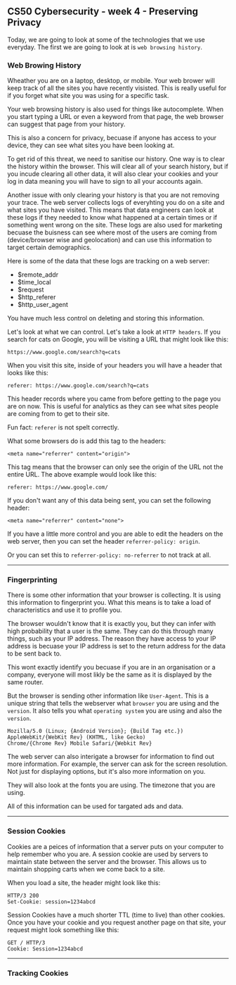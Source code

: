 ## CS50 Cybersecurity - week 4 - Preserving Privacy

Today, we are going to look at some of the technologies that we use everyday. The first we are going to look at is `web browsing history`.

### Web Browing History

Wheather you are on a laptop, desktop, or mobile. Your web brower will keep track of all the sites you have recently visisted. This is really useful for if you forget what site you was using for a specific task. 

Your web browsing history is also used for things like autocomplete. When you start typing a URL or even a keyword from that page, the web browser can suggest that page from your history.

This is also a concern for privacy, becuase if anyone has access to your device, they can see what sites you have been looking at. 

To get rid of this threat, we need to sanitise our history. One way is to clear the history within the browser. This will clear all of your search history, but if you incude clearing all other data, it will also clear your cookies and your log in data meaning you will have to sign to all your accounts again. 

Another issue with only clearing your history is that you are not removing your trace. The web server collects logs of everyhting you do on a site and what sites you have visited. This means that data engineers can look at these logs if they needed to know what happened at a certain times or if something went wrong on the site. These logs are also used for marketing becuase the buisness can see where most of the users are coming from (device/browser wise and geolocation) and can use this information to target certain demographics.

Here is some of the data that these logs are tracking on a web server:
- $remote_addr
- $time_local
- $request
- $http_referer
- $http_user_agent

You have much less control on deleting and storing this information.

Let's look at what we can control. Let's take a look at `HTTP headers`. If you search for cats on Google, you will be visiting a URL that might look like this:
```
https://www.google.com/search?q=cats
```

When you visit this site, inside of your headers you will have a header that looks like this:
```
referer: https://www.google.com/search?q=cats
```

This header records where you came from before getting to the page you are on now. This is useful for analytics as they can see what sites people are coming from to get to their site. 

Fun fact: `referer` is not spelt correctly.

What some browsers do is add this tag to the headers:
```
<meta name="referrer" content="origin">
```

This tag means that the browser can only see the origin of the URL not the entire URL. The above example would look like this:
```
referer: https://www.google.com/
```

If you don't want any of this data being sent, you can set the following header:
```
<meta name="referrer" content="none">
```

If you have a little more control and you are able to edit the headers on the web server, then you can set the header `referrer-policy: origin`.

Or you can set this to `referrer-policy: no-referrer` to not track at all.

-----

### Fingerprinting

There is some other information that your browser is collecting. It is using this information to fingerprint you. What this means is to take a load of characteristics and use it to profile you.

The browser wouldn't know that it is exactly you, but they can infer with high probability that a user is the same. They can do this through many things, such as your IP address. The reason they have access to your IP address is becuase your IP address is set to the return address for the data to be sent back to.

This wont exactly identify you becuase if you are in an organisation or a company, everyone will most likly be the same as it is displayed by the same router. 

But the browser is sending other information like `User-Agent`. This is a unique string that tells the webserver what `browser` you are using and the `version`. It also tells you what `operating system` you are using and also the `version`.
```
Mozilla/5.0 (Linux; {Android Version}; {Build Tag etc.})
AppleWebKit/{WebKit Rev} (KHTML, like Gecko)
Chrome/{Chrome Rev} Mobile Safari/{Webkit Rev}
```

The web server can also interigate a browser for information to find out more information. For example, the server can ask for the screen resolution. Not just for displaying options, but it's also more information on you.

They will also look at the fonts you are using. The timezone that you are using. 

All of this information can be used for targated ads and data. 

-----

### Session Cookies

Cookies are a peices of information that a server puts on your computer to help remember who you are. A session cookie are used by servers to maintain state between the server and the browser. This allows us to maintain shopping carts when we come back to a site. 

When you load a site, the header might look like this:
```
HTTP/3 200
Set-Cookie: session=1234abcd
```

Session Cookies have a much shorter TTL (time to live) than other cookies. Once you have your cookie and you request another page on that site, your request might look something like this:
```
GET / HTTP/3
Cookie: Session=1234abcd
```

-----

### Tracking Cookies




























